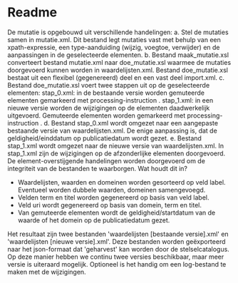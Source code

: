 # Readme
De mutatie is opgebouwd uit verschillende handelingen:
a. Stel de mutaties samen in mutatie.xml. Dit bestand legt mutaties vast met behulp van een xpath-expressie, een type-aanduiding (wijzig, voegtoe, verwijder) en de aanpassingen in de geselecteerde elementen.
b. Bestand maak_mutatie.xsl converteert bestand mutatie.xml naar doe_mutatie.xsl waarmee de mutaties doorgevoerd kunnen worden in waardelijsten.xml. Bestand doe_mutatie.xsl bestaat uit een flexibel (gegenereerd) deel en een vast deel import.xml.
c. Bestand doe_mutatie.xsl voert twee stappen uit op de geselecteerde elementen:
   stap_0.xml: in de bestaande versie worden gemuteerde elementen gemarkeerd met processing-instruction <?[type] [publicatiedatum]?>.
   stap_1.xml: in een nieuwe versie worden de wijzigingen op de elementen daadwerkelijk uitgevoerd. Gemuteerde elementen worden gemarkeerd met processing-instruction <?[type] [publicatiedatum]?>.
d. Bestand stap_0.xml wordt omgezet naar een aangepaste bestaande versie van waardelijsten.xml. De enige aanpassing is, dat de geldigheid/einddatum op publicatiedatum wordt gezet.
e. Bestand stap_1.xml wordt omgezet naar de nieuwe versie van waardelijsten.xml. In stap_1.xml zijn de wijzigingen op de afzonderlijke elementen doorgevoerd. De element-overstijgende handelingen worden doorgevoerd om de integriteit van de bestanden te waarborgen. Wat houdt dit in?
   - Waardelijsten, waarden en domeinen worden gesorteerd op veld label. Eventueel worden dubbele waarden, domeinen samengevoegd.
   - Velden term en titel worden gegenereerd op basis van veld label.
   - Veld uri wordt gegenereerd op basis van domein, term en titel.
   - Van gemuteerde elementen wordt de geldigheid/startdatum van de waarde of het domein op de publicatiedatum gezet.

Het resultaat zijn twee bestanden 'waardelijsten [bestaande versie].xml' en 'waardelijsten [nieuwe versie].xml'. Deze bestanden worden geëxporteerd naar het json-formaat dat 'geharvest' kan worden door de stelselcatalogus. Op deze manier hebben we continu twee versies beschikbaar, maar meer versie is uiteraard mogelijk. Optioneel is het handig om een log-bestand te maken met de wijzigingen.